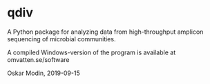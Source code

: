 # qdiv
A Python package for analyzing data from high-throughput amplicon sequencing of microbial communities.

A compiled Windows-version of the program is available at omvatten.se/software

Oskar Modin, 2019-09-15
